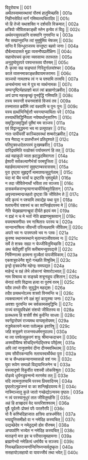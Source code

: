 विदुरोवाच ||	001    
अथैतस्यामवस्थायां पौरुषं हातुमिच्छसि |	001a  
निहीनसेवितं मार्गं गमिष्यस्यचिरादिव ||	001c  
यो हि तेजो यथाशक्ति न दर्शयति विक्रमात् |	002a  
क्षत्रियो जीविताकाङ्क्षी स्तेन इत्येव तं विदुः ||	002c  
अर्थवन्त्युपपन्नानि वाक्यानि गुणवन्ति च |	003a  
नैव सम्प्राप्नुवन्ति त्वां मुमूर्षुमिव भेषजम् ||	003c  
सन्ति वै सिन्धुराजस्य सन्तुष्टा बहवो जनाः |	004a  
दौर्बल्यादासते मूढा व्यसनौघप्रतीक्षिणः ||	004c  
सहायोपचयं कृत्वा व्यवसाय्य ततस्ततः |	005a  
अनुदुष्येयुरपरे पश्यन्तस्तव पौरुषम् ||	005c  
तैः कृत्वा सह सङ्घातं गिरिदुर्गालयांश्चर |	006a  
काले व्यसनमाकाङ्क्षन्नैवायमजरामरः ||	006c  
सञ्जयो नामतश्च त्वं न च पश्यामि तत्त्वयि |	007a  
अन्वर्थनामा भव मे पुत्र मा व्यर्थनामकः ||	007c  
सम्यग्दृष्टिर्महाप्राज्ञो बालं त्वां ब्राह्मणोऽब्रवीत् |	008a  
अयं प्राप्य महत्कृच्छ्रं पुनर्वृद्धिं गमिष्यति ||	008c  
तस्य स्मरन्ती वचनमाशंसे विजयं तव |	009a  
तस्मात्तात ब्रवीमि त्वां वक्ष्यामि च पुनः पुनः ||	009c  
यस्य ह्यर्थाभिनिर्वृत्तौ भवन्त्याप्यायिताः परे |	010a  
तस्यार्थसिद्धिर्नियता नयेष्वर्थानुसारिणः ||	010c  
समृद्धिरसमृद्धिर्वा पूर्वेषां मम सञ्जय |	011a  
एवं विद्वान्युद्धमना भव मा प्रत्युपाहर ||	011c  
नातः पापीयसीं काञ्चिदवस्थां शम्बरोऽब्रवीत् |	012a  
यत्र नैवाद्य न प्रातर्भोजनं प्रतिदृश्यते ||	012c  
पतिपुत्रवधादेतत्परमं दुःखमब्रवीत् |	013a  
दारिद्र्यमिति यत्प्रोक्तं पर्यायमरणं हि तत् ||	013c  
अहं महाकुले जाता ह्रदाद्ध्रदमिवागता |	014a  
ईश्वरी सर्वकल्याणैर्भर्त्रा परमपूजिता ||	014c  
महार्हमाल्याभरणां सुमृष्टाम्बरवाससम् |	015a  
पुरा दृष्ट्वा सुहृद्वर्गो मामपश्यत्सुदुर्गताम् ||	015c  
यदा मां चैव भार्यां च द्रष्टासि भृशदुर्बले |	016a  
न तदा जीवितेनार्थो भविता तव सञ्जय ||	016c  
दासकर्मकरान्भृत्यानाचार्यर्त्विक्पुरोहितान् |	017a  
अवृत्त्यास्मान्प्रजहतो दृष्ट्वा किं जीवितेन ते ||	017c  
यदि कृत्यं न पश्यामि तवाद्येह यथा पुरा |	018a  
श्लाघनीयं यशस्यं च का शान्तिर्हृदयस्य मे ||	018c  
नेति चेद्ब्राह्मणान्ब्रूयां दीर्यते हृदयं मम |	019a  
न ह्यहं न च मे भर्ता नेति ब्राह्मणमुक्तवान् ||	019c  
वयमाश्रयणीयाः स्म नाश्रितारः परस्य च |	020a  
सान्यानाश्रित्य जीवन्ती परित्यक्ष्यामि जीवितम् ||	020c  
अपारे भव नः पारमप्लवे भव नः प्लवः |	021a  
कुरुष्व स्थानमस्थाने मृतान्सञ्जीवयस्व नः ||	021c  
सर्वे ते शत्रवः सह्या न चेज्जीवितुमिच्छसि |	022a  
अथ चेदीदृशीं वृत्तिं क्लीबामभ्युपपद्यसे ||	022c  
निर्विण्णात्मा हतमना मुञ्चैतां पापजीविकाम् |	023a  
एकशत्रुवधेनैव शूरो गच्छति विश्रुतिम् ||	023c  
इन्द्रो वृत्रवधेनैव महेन्द्रः समपद्यत |	024a  
माहेन्द्रं च ग्रहं लेभे लोकानां चेश्वरोऽभवत् ||	024c  
नाम विश्राव्य वा सङ्ख्ये शत्रूनाहूय दंशितान् |	025a  
सेनाग्रं वापि विद्राव्य हत्वा वा पुरुषं वरम् ||	025c  
यदैव लभते वीरः सुयुद्धेन महद्यशः |	026a  
तदैव प्रव्यथन्तेऽस्य शत्रवो विनमन्ति च ||	026c  
त्यक्त्वात्मानं रणे दक्षं शूरं कापुरुषा जनाः |	027a  
अवशाः पूरयन्ति स्म सर्वकामसमृद्धिभिः ||	027c  
राज्यं वाप्युग्रविभ्रंशं संशयो जीवितस्य वा |	028a  
प्रलब्धस्य हि शत्रोर्वै शेषं कुर्वन्ति साधवः ||	028c  
स्वर्गद्वारोपमं राज्यमथ वाप्यमृतोपमम् |	029a  
रुद्धमेकायने मत्वा पतोल्मुक इवारिषु ||	029c  
जहि शत्रून्रणे राजन्स्वधर्ममनुपालय |	030a  
मा त्वा पश्येत्सुकृपणं शत्रुः श्रीमान्कदाचन ||	030c  
अस्मदीयैश्च शोचद्भिर्नदद्भिश्च परैर्वृतम् |	031a  
अपि त्वां नानुपश्येयं दीना दीनमवस्थितम् ||	031c  
उष्य सौवीरकन्याभिः श्लाघस्वार्थैर्यथा पुरा |	032a  
मा च सैन्धवकन्यानामवसन्नो वशं गमः ||	032c  
युवा रूपेण सम्पन्नो विद्ययाभिजनेन च |	033a  
यस्त्वादृशो विकुर्वीत यशस्वी लोकविश्रुतः |	033c  
वोढव्ये धुर्यनडुवन्मन्ये मरणमेव तत् ||	033e   
यदि त्वामनुपश्यामि परस्य प्रियवादिनम् |	034a  
पृष्ठतोऽनुव्रजन्तं वा का शान्तिर्हृदयस्य मे ||	034c  
नास्मिञ्जातु कुले जातो गच्छेद्योऽन्यस्य पृष्ठतः |	035a  
न त्वं परस्यानुधुरं तात जीवितुमर्हसि ||	035c  
अहं हि क्षत्रहृदयं वेद यत्परिशाश्वतम् |	036a  
पूर्वैः पूर्वतरैः प्रोक्तं परैः परतरैरपि ||	036c  
यो वै कश्चिदिहाजातः क्षत्रियः क्षत्रधर्मवित् |	037a  
भयाद्वृत्तिसमीक्षो वा न नमेदिह कस्यचित् ||	037c  
उद्यच्छेदेव न नमेदुद्यमो ह्येव पौरुषम् |	038a  
अप्यपर्वणि भज्येत न नमेदिह कस्यचित् ||	038c  
मातङ्गो मत्त इव च परीयात्सुमहामनाः |	039a  
ब्राह्मणेभ्यो नमेन्नित्यं धर्मायैव च सञ्जय ||	039c  
नियच्छन्नितरान्वर्णान्विनिघ्नन्सर्वदुष्कृतः |	040a  
ससहायोऽसहायो वा यावज्जीवं तथा भवेत् ||	040c  
